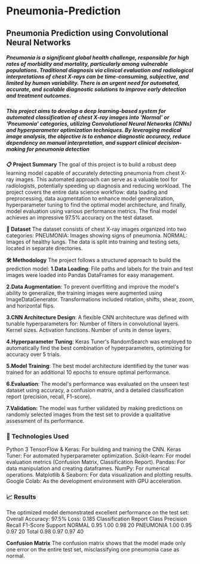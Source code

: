 # Pneumonia-Prediction
## Pneumonia Prediction using Convolutional Neural Networks

##### Pneumonia is a significant global health challenge, responsible for high rates of morbidity and mortality, particularly among vulnerable populations. Traditional diagnosis via clinical evaluation and radiological interpretations of chest X-rays can be time-consuming, subjective, and limited by human variability. There is an urgent need for automated, accurate, and scalable diagnostic solutions to improve early detection and treatment outcomes.

##### This project aims to develop a deep learning-based system for automated classification of chest X-ray images into 'Normal' or 'Pneumonia' categories, utilizing Convolutional Neural Networks (CNNs) and hyperparameter optimization techniques. By leveraging medical image analysis, the objective is to enhance diagnostic accuracy, reduce dependency on manual interpretation, and support clinical decision-making for pneumonia detection


**📋 Project Summary**
The goal of this project is to build a robust deep learning model capable of accurately detecting pneumonia from chest X-ray images. This automated approach can serve as a valuable tool for radiologists, potentially speeding up diagnosis and reducing workload. The project covers the entire data science workflow: data loading and preprocessing, data augmentation to enhance model generalization, hyperparameter tuning to find the optimal model architecture, and finally, model evaluation using various performance metrics. The final model achieves an impressive 97.5% accuracy on the test dataset.

**📂 Dataset**
The dataset consists of chest X-ray images organized into two categories:
PNEUMONIA: Images showing signs of pneumonia.
NORMAL: Images of healthy lungs.
The data is split into training and testing sets, located in separate directories.

**🛠️ Methodology**
The project follows a structured approach to build the prediction model:
**1.Data Loading**: File paths and labels for the train and test images were loaded into Pandas DataFrames for easy management.

**2.Data Augmentation**: To prevent overfitting and improve the model's ability to generalize, the training images were augmented using ImageDataGenerator. Transformations included rotation, shifts, shear, zoom, and horizontal flips.

**3.CNN Architecture Design**: A flexible CNN architecture was defined with tunable hyperparameters for:
Number of filters in convolutional layers.
Kernel sizes.
Activation functions.
Number of units in dense layers.

**4.Hyperparameter Tuning**: Keras Tuner's RandomSearch was employed to automatically find the best combination of hyperparameters, optimizing for accuracy over 5 trials.

**5.Model Training**: The best model architecture identified by the tuner was trained for an additional 10 epochs to ensure optimal performance.

**6.Evaluation**: The model's performance was evaluated on the unseen test dataset using accuracy, a confusion matrix, and a detailed classification report (precision, recall, F1-score).

**7.Validation:** The model was further validated by making predictions on randomly selected images from the test set to provide a qualitative assessment of its performance.

### 🚀 Technologies Used
Python 3
TensorFlow & Keras: For building and training the CNN.
Keras Tuner: For automated hyperparameter optimization.
Scikit-learn: For model evaluation metrics (Confusion Matrix, Classification Report).
Pandas: For data manipulation and creating dataframes.
NumPy: For numerical operations.
Matplotlib & Seaborn: For data visualization and plotting results.
Google Colab: As the development environment with GPU acceleration.

### 📈 Results
The optimized model demonstrated excellent performance on the test set:
Overall Accuracy: 97.5%
Loss: 0.185
Classification Report
Class   	Precision	 Recall	 F1-Score	 Support
NORMAL	    0.95	    1.00	   0.98	     20
PNEUMONIA	  1.00	    0.95	   0.97    	 20
Total      	0.98	    0.97	   0.97	     40

**Confusion Matrix**
The confusion matrix shows that the model made only one error on the entire test set, misclassifying one pneumonia case as normal.

